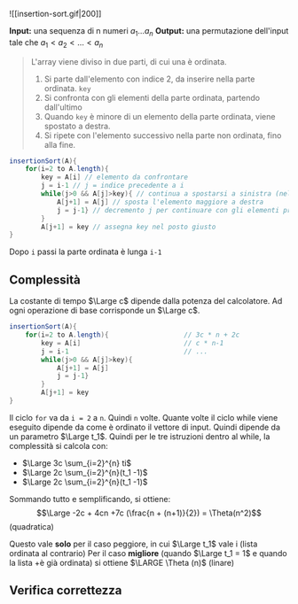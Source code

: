 ![[insertion-sort.gif|200]]

**Input:** una sequenza di n numeri $a_{1}\dots a_{n}$
**Output:** una permutazione dell'input tale che $a_{1}<a_{2}<\dots<a_{n}$

> L'array viene diviso in due parti, di cui una è ordinata. 
> 1. Si parte dall'elemento con indice 2, da inserire nella parte ordinata. `key`
> 2. Si confronta con gli elementi della parte ordinata, partendo dall'ultimo
> 3. Quando `key` è minore di un elemento della parte ordinata, viene spostato a destra. 
> 4. Si ripete con l'elemento successivo nella parte non ordinata, fino alla fine. 

```java
insertionSort(A){
	for(i=2 to A.length){
		key = A[i] // elemento da confrontare 
		j = i-1 // j = indice precedente a i
		while(j>0 && A[j]>key){ // continua a spostarsi a sinistra (nella parte ordinata) finchè j>0 e a[j] è maggiore dell'elemento da confrontare 
			A[j+1] = A[j] // sposta l'elemento maggiore a destra 
			j = j-1} // decremento j per continuare con gli elementi precedenti
		}
		A[j+1] = key // assegna key nel posto giusto 
}
```

Dopo `i` passi la parte ordinata è lunga `i-1`

## Complessità 
La costante di tempo $\Large c$ dipende dalla potenza del calcolatore.
Ad ogni operazione di base corrisponde un $\Large c$.



```java
insertionSort(A){
	for(i=2 to A.length){                   // 3c * n + 2c
		key = A[i]                          // c * n-1
		j = i-1                             // ...
		while(j>0 && A[j]>key){             
			A[j+1] = A[j] 
			j = j-1} 
		}
		A[j+1] = key 
}
```

Il ciclo `for` va da `i = 2` a `n`. Quindi `n` volte. 
Quante volte il ciclo while viene eseguito dipende da come è ordinato il vettore di input. Quindi dipende da un parametro $\Large t_1$.
Quindi per le tre istruzioni dentro al while, la complessità si calcola con: 
- $\Large 3c \sum_{i=2}^{n} ti$
- $\Large 2c \sum_{i=2}^{n}(t_1 -1)$
- $\Large 2c \sum_{i=2}^{n}(t_1 -1)$

Sommando tutto e semplificando, si ottiene: 
$$\Large -2c + 4cn +7c (\frac{n + (n+1)}{2}) = \Theta(n^2)$$ (quadratica)

Questo vale **solo** per il caso peggiore, in cui $\Large t_1$ vale i (lista ordinata al contrario)
Per il caso **migliore** (quando $\Large t_1 = 1$ e quando la lista +è già ordinata) si ottiene $\LARGE \Theta (n)$ (linare)

## Verifica correttezza